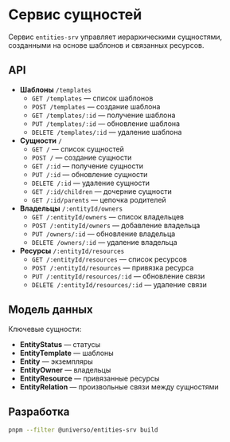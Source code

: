 # Сервис сущностей

Сервис `entities-srv` управляет иерархическими сущностями, созданными на основе шаблонов и связанных ресурсов.

## API

- **Шаблоны** `/templates`
  - `GET /templates` — список шаблонов
  - `POST /templates` — создание шаблона
  - `GET /templates/:id` — получение шаблона
  - `PUT /templates/:id` — обновление шаблона
  - `DELETE /templates/:id` — удаление шаблона
- **Сущности** `/`
  - `GET /` — список сущностей
  - `POST /` — создание сущности
  - `GET /:id` — получение сущности
  - `PUT /:id` — обновление сущности
  - `DELETE /:id` — удаление сущности
  - `GET /:id/children` — дочерние сущности
  - `GET /:id/parents` — цепочка родителей
- **Владельцы** `/:entityId/owners`
  - `GET /:entityId/owners` — список владельцев
  - `POST /:entityId/owners` — добавление владельца
  - `PUT /owners/:id` — обновление владельца
  - `DELETE /owners/:id` — удаление владельца
- **Ресурсы** `/:entityId/resources`
  - `GET /:entityId/resources` — список ресурсов
  - `POST /:entityId/resources` — привязка ресурса
  - `PUT /:entityId/resources/:id` — обновление связи
  - `DELETE /:entityId/resources/:id` — удаление связи

## Модель данных

Ключевые сущности:
- **EntityStatus** — статусы
- **EntityTemplate** — шаблоны
- **Entity** — экземпляры
- **EntityOwner** — владельцы
- **EntityResource** — привязанные ресурсы
- **EntityRelation** — произвольные связи между сущностями

## Разработка

```bash
pnpm --filter @universo/entities-srv build
```
